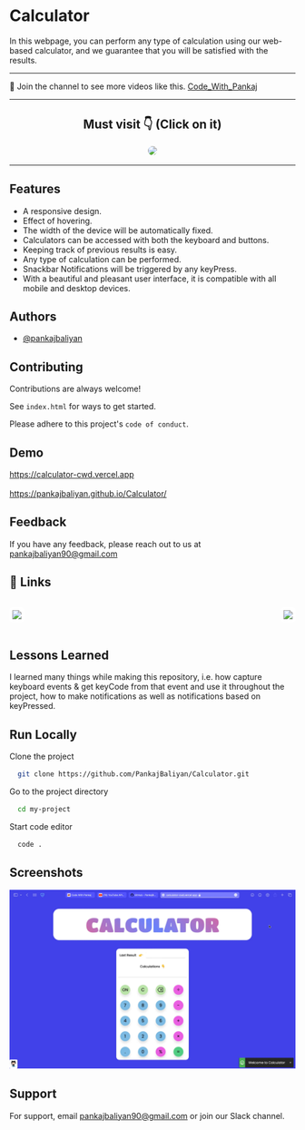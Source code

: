 # Calculator

In this webpage, you can perform any type of calculation using our web-based calculator, and we guarantee that you will be satisfied with the results.

<hr>

💙 Join the channel to see more videos like this. [Code_With_Pankaj](https://www.youtube.com/c/CodeWithPankaj1?sub_confirmation=1)
<hr>

<div align=center>

## Must visit 👇 (Click on it)

[<img src="https://lh3.googleusercontent.com/3zkP2SYe7yYoKKe47bsNe44yTgb4Ukh__rBbwXwgkjNRe4PykGG409ozBxzxkrubV7zHKjfxq6y9ShogWtMBMPyB3jiNps91LoNH8A=s500" width="150" style="border-radius:10px">](https://www.youtube.com/c/CodeWithPankaj1?sub_confirmation=1)

</div>

<hr>

## Features

  - A responsive design.
  - Effect of hovering.
  - The width of the device will be automatically fixed.
  - Calculators can be accessed with both the keyboard and buttons.
  - Keeping track of previous results is easy.
  - Any type of calculation can be performed.
  - Snackbar Notifications will be triggered by any keyPress.
  - With a beautiful and pleasant user interface, it is compatible with all mobile and desktop devices.


## Authors

- [@pankajbaliyan](https://www.github.com/pankajbaliyan)


## Contributing

Contributions are always welcome!

See `index.html` for ways to get started.

Please adhere to this project's `code of conduct`.


## Demo

https://calculator-cwd.vercel.app
<br><br>
https://pankajbaliyan.github.io/Calculator/


## Feedback

If you have any feedback, please reach out to us at pankajbaliyan90@gmail.com


## 🔗 Links

<div style="display:flex; justify-content: space-between">

[<img src="https://www.edigitalagency.com.au/wp-content/uploads/linkedin-logo-gif-funny-man-suitcase.gif" width="150" style="background-color:white;padding:5px;border-radius:5px">](https://www.linkedin.com/in/pankaj-kumar-90/)

[<img src="https://static.wixstatic.com/media/b83005_809e60f5dae943ddb60598d5d8343100~mv2.gif" width="150" style="background-color:white;padding:5px;border-radius:5px">](https://codewithpankaj.vercel.app)

</div>

## Lessons Learned

I learned many things while making this repository, i.e. how capture keyboard events & get keyCode from that event and use it throughout the project, how to make notifications as well as notifications based on keyPressed.
## Run Locally

Clone the project

```bash
  git clone https://github.com/PankajBaliyan/Calculator.git
```

Go to the project directory

```bash
  cd my-project
```

Start code editor

```bash
  code .
```


## Screenshots

![App Screenshot](./preview.webp)


## Support

For support, email pankajbaliyan90@gmail.com or join our Slack channel.